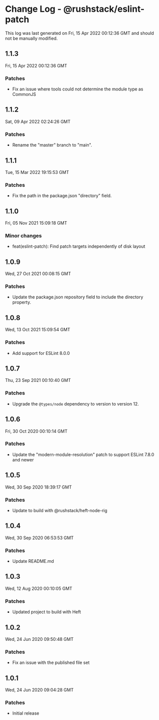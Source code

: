 # Change Log - @rushstack/eslint-patch

This log was last generated on Fri, 15 Apr 2022 00:12:36 GMT and should not be manually modified.

## 1.1.3
Fri, 15 Apr 2022 00:12:36 GMT

### Patches

- Fix an issue where tools could not determine the module type as CommonJS

## 1.1.2
Sat, 09 Apr 2022 02:24:26 GMT

### Patches

- Rename the "master" branch to "main".

## 1.1.1
Tue, 15 Mar 2022 19:15:53 GMT

### Patches

- Fix the path in the package.json "directory" field.

## 1.1.0
Fri, 05 Nov 2021 15:09:18 GMT

### Minor changes

- feat(eslint-patch): Find patch targets independently of disk layout

## 1.0.9
Wed, 27 Oct 2021 00:08:15 GMT

### Patches

- Update the package.json repository field to include the directory property.

## 1.0.8
Wed, 13 Oct 2021 15:09:54 GMT

### Patches

- Add support for ESLint 8.0.0

## 1.0.7
Thu, 23 Sep 2021 00:10:40 GMT

### Patches

- Upgrade the `@types/node` dependency to version to version 12.

## 1.0.6
Fri, 30 Oct 2020 00:10:14 GMT

### Patches

- Update the "modern-module-resolution" patch to support ESLint 7.8.0 and newer

## 1.0.5
Wed, 30 Sep 2020 18:39:17 GMT

### Patches

- Update to build with @rushstack/heft-node-rig

## 1.0.4
Wed, 30 Sep 2020 06:53:53 GMT

### Patches

- Update README.md

## 1.0.3
Wed, 12 Aug 2020 00:10:05 GMT

### Patches

- Updated project to build with Heft

## 1.0.2
Wed, 24 Jun 2020 09:50:48 GMT

### Patches

- Fix an issue with the published file set

## 1.0.1
Wed, 24 Jun 2020 09:04:28 GMT

### Patches

- Initial release

